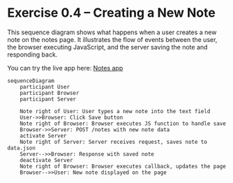 # Exercise 0.4 – Creating a New Note

This sequence diagram shows what happens when a user creates a new note on the notes page. 
It illustrates the flow of events between the user, the browser executing JavaScript, and the server saving the note and responding back.

You can try the live app here: [Notes app](https://studies.cs.helsinki.fi/exampleapp/notes)

```mermaid
sequenceDiagram
    participant User
    participant Browser
    participant Server

    Note right of User: User types a new note into the text field
    User->>Browser: Click Save button
    Note right of Browser: Browser executes JS function to handle save
    Browser->>Server: POST /notes with new note data
    activate Server
    Note right of Server: Server receives request, saves note to data.json
    Server-->>Browser: Response with saved note
    deactivate Server
    Note right of Browser: Browser executes callback, updates the page
    Browser-->>User: New note displayed on the page
